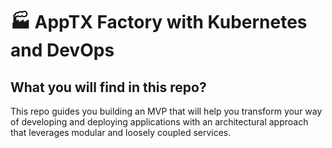 # :factory: AppTX Factory with Kubernetes and DevOps

## What you will find in this repo?

This repo guides you building an MVP that will help you transform your way of developing and deploying applications with an architectural approach that leverages modular and loosely coupled services.
